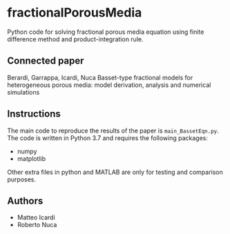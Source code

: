 # fractionalPorousMedia

Python code for solving fractional porous media equation using finite difference method and product-integration rule.

## Connected paper
Berardi, Garrappa, Icardi, Nuca
Basset-type fractional models for heterogeneous porous media: model derivation, analysis and numerical simulations

## Instructions
The main code to reproduce the results of the paper is `main_BassetEqn.py`. The code is written in Python 3.7 and requires the following packages:
- numpy
- matplotlib

Other extra files in python and MATLAB are only for testing and comparison purposes.


## Authors
- Matteo Icardi
- Roberto Nuca